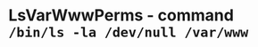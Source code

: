LsVarWwwPerms - command ``/bin/ls -la /dev/null /var/www``
==========================================================